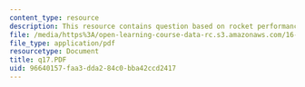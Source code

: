 ```yaml
---
content_type: resource
description: This resource contains question based on rocket performance.
file: /media/https%3A/open-learning-course-data-rc.s3.amazonaws.com/16-01-unified-engineering-i-ii-iii-iv-fall-2005-spring-2006/96640157faa3dda284c0bba42ccd2417_q17.PDF
file_type: application/pdf
resourcetype: Document
title: q17.PDF
uid: 96640157-faa3-dda2-84c0-bba42ccd2417
---
```

